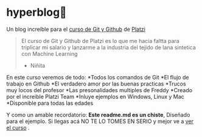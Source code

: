 # hyperblog🦉
Un blog increíble para el [curso de Git y Github](https://platzi.com/cursos/git-github/ "curso de Git y Github") de [Platzi](http://https://platzi.com/home "Platzi")
>El curso de Git y Github de Platzi es lo que me hacia faltta para triplicar mi salario y lanzarme a la industria del tejido de lana sintetica con Machine Learning
>- Niñita

En este curso veremos de todo: 
*Todos los comandos de Git
*El flujo de trabajo en Github
*El verdadero amor por las buenas practicas
*Trucos muy locos del  profesor
*Las presonalidades multiples de Freddy
*Creado por el increible Platzi Team
*Inluye ejemplos en Windows, Linux y Mac
*Disponible para todas las edades


Y como un amable recordatorio: **Este readme.md es un chiste**, Diseñado para el ejemplo. Si llegas acá NO TE LO TOMES EN SERIO y mejor ve a [ver el curso](http://https://platzi.com/clases/1557-git-github/19977-readmemd-es-una-excelente-practica/ "ver el curso")
.